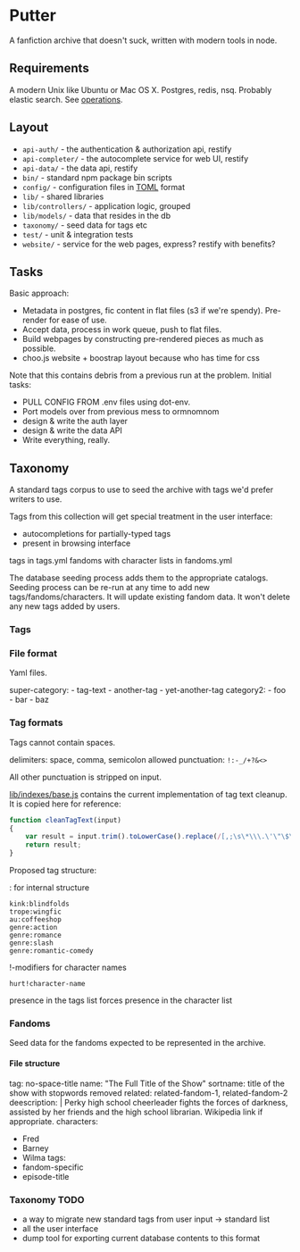 # Putter

A fanfiction archive that doesn't suck, written with modern tools in node.

## Requirements

A modern Unix like Ubuntu or Mac OS X. Postgres, redis, nsq. Probably elastic search. See [operations](./operations).

## Layout

* `api-auth/` - the authentication & authorization api, restify
* `api-completer/` - the autocomplete service for web UI, restify
* `api-data/` - the data api, restify
* `bin/` - standard npm package bin scripts
* `config/` - configuration files in [TOML](https://github.com/toml-lang/toml) format
* `lib/` - shared libraries
* `lib/controllers/` - application logic, grouped
* `lib/models/` - data that resides in the db
* `taxonomy/` - seed data for tags etc
* `test/` - unit & integration tests
* `website/` - service for the web pages, express? restify with benefits?

## Tasks

Basic approach:

- Metadata in postgres, fic content in flat files (s3 if we're spendy). Pre-render for ease of use.
- Accept data, process in work queue, push to flat files.
- Build webpages by constructing pre-rendered pieces as much as possible.
- choo.js website + boostrap layout because who has time for css

Note that this contains debris from a previous run at the problem. Initial tasks:

- PULL CONFIG FROM .env files using dot-env.
- Port models over from previous mess to ormnomnom
- design & write the auth layer
- design & write the data API
- Write everything, really.

## Taxonomy

A standard tags corpus to use to seed the archive with tags we'd prefer writers to use.

Tags from this collection will get special treatment in the user interface:
- autocompletions for partially-typed tags
- present in browsing interface

tags in tags.yml
fandoms with character lists in fandoms.yml

The database seeding process adds them to the appropriate catalogs. Seeding process can be re-run at any time to add new tags/fandoms/characters. It will update existing fandom data. It won't delete any new tags added by users.

### Tags

### File format

Yaml files.

super-category:
    - tag-text
    - another-tag
    - yet-another-tag
category2:
	- foo
	- bar
	- baz

### Tag formats

Tags cannot contain spaces.

delimiters: space, comma, semicolon
allowed punctuation: `!:-_/+?&<>`

All other punctuation is stripped on input.

[lib/indexes/base.js](kirje/lib/indexes/base.js) contains the current implementation of tag text cleanup. It is copied here for reference:

```javascript
function cleanTagText(input)
{
	var result = input.trim().toLowerCase().replace(/[,;\s\*\\\.\'\"\$\^\(\)=%]+/g, '');
	return result;
}
```

Proposed tag structure:

: for internal structure

	kink:blindfolds
	trope:wingfic
	au:coffeeshop
	genre:action
	genre:romance
	genre:slash
	genre:romantic-comedy

!-modifiers for character names

	hurt!character-name

presence in the tags list forces presence in the character list


### Fandoms

Seed data for the fandoms expected to be represented in the archive.

#### File structure

tag: no-space-title
name: "The Full Title of the Show"
sortname: title of the show with stopwords removed
related: related-fandom-1, related-fandom-2
deescription: |
   Perky high school cheerleader fights the forces of darkness,
   assisted by her friends and the high school librarian. Wikipedia
   link if appropriate.
characters:
   - Fred
   - Barney
   - Wilma
tags:
   - fandom-specific
   - episode-title


### Taxonomy TODO

- a way to migrate new standard tags from user input -> standard list
- all the user interface
- dump tool for exporting current database contents to this format

